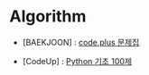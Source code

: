 # Algorithm

- [BAEKJOON]
: [code.plus 문제집](https://www.acmicpc.net/workbook/codeplus)

- [CodeUp]
: [Python 기초 100제](https://codeup.kr/problemsetsol.php)
